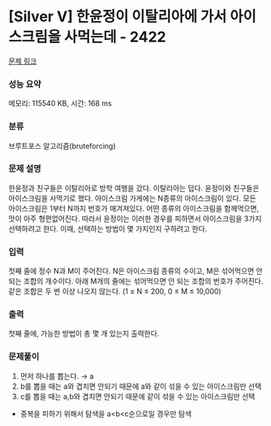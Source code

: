 # [Silver V] 한윤정이 이탈리아에 가서 아이스크림을 사먹는데 - 2422

[문제 링크](https://www.acmicpc.net/problem/2422)

### 성능 요약

메모리: 115540 KB, 시간: 168 ms

### 분류

브루트포스 알고리즘(bruteforcing)

### 문제 설명

한윤정과 친구들은 이탈리아로 방학 여행을 갔다. 이탈리아는 덥다. 윤정이와 친구들은 아이스크림을 사먹기로 했다. 아이스크림 가게에는 N종류의 아이스크림이 있다. 모든 아이스크림은 1부터 N까지 번호가 매겨져있다. 어떤 종류의 아이스크림을 함께먹으면, 맛이 아주 형편없어진다. 따라서 윤정이는 이러한 경우를 피하면서 아이스크림을 3가지 선택하려고 한다. 이때, 선택하는 방법이 몇 가지인지 구하려고 한다.

### 입력

첫째 줄에 정수 N과 M이 주어진다. N은 아이스크림 종류의 수이고, M은 섞어먹으면 안 되는 조합의 개수이다. 아래 M개의 줄에는 섞어먹으면 안 되는 조합의 번호가 주어진다. 같은 조합은 두 번 이상 나오지 않는다. (1 ≤ N ≤ 200, 0 ≤ M ≤ 10,000)

### 출력

첫째 줄에, 가능한 방법이 총 몇 개 있는지 출력한다.

### 문제풀이

1. 먼저 하나를 뽑는다. → a
2. b를 뽑을 때는 a와 겹치면 안되기 때문에 a와 같이 섞을 수 있는 아이스크림만 선택
3. c를 뽑을 때는 a,b와 겹치면 안되기 때문에 같이 섞을 수 있는 아이스크림만 선택
- 중복을 피하기 위해서 탐색을 a<b<c순으로일 경우만 탐색
